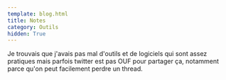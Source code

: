 ```yaml
---
template: blog.html
title: Notes
category: Outils
hidden: True
---
```


Je trouvais que j'avais pas mal d'outils et de logiciels qui sont assez pratiques mais parfois twitter est pas OUF pour partager ça, notamment parce qu'on peut facilement perdre un thread.
